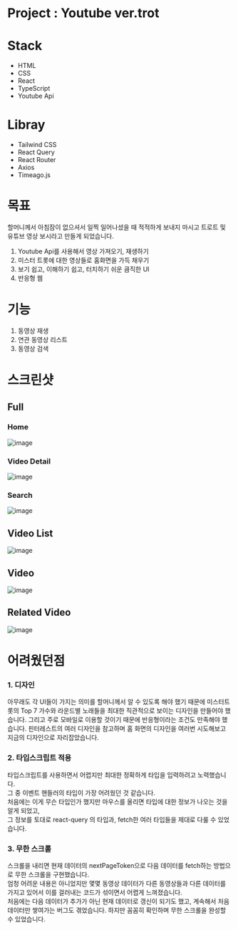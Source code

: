 # Project : Youtube ver.trot

# Stack

- HTML
- CSS
- React
- TypeScript
- Youtube Api

# Libray

- Tailwind CSS
- React Query
- React Router
- Axios
- Timeago.js

# 목표

할머니께서 아침잠이 없으셔서 일찍 일어나셨을 때 적적하게 보내지 마시고 트로트 및 유튜브 영상 보시라고 만들게 되었습니다.

1. Youtube Api를 사용해서 영상 가져오기, 재생하기
2. 미스터 트롯에 대한 영상들로 홈화면을 가득 채우기
3. 보기 쉽고, 이해하기 쉽고, 터치하기 쉬운 큼직한 UI
4. 반응형 웹

# 기능

1. 동영상 재생
2. 연관 동영상 리스트
3. 동영상 검색

# 스크린샷

## Full

### Home

![image](https://github.com/Sunflo-H/trotube/assets/70611956/52cf4692-c1e5-406a-8c3b-13b4339577ed)

### Video Detail

![image](https://user-images.githubusercontent.com/70611956/219988244-f737c311-75d2-4eb3-acf6-9aa5ae5a598d.png)

### Search

![image](https://user-images.githubusercontent.com/70611956/219988276-cb20feea-c646-4bc7-9589-e5da14035e84.png)

## Video List

![image](https://user-images.githubusercontent.com/70611956/219988035-f4719560-cc5a-4974-902f-7695ec7e873f.png)

## Video

![image](https://user-images.githubusercontent.com/70611956/219988059-8e99bd20-c9e9-4667-885a-cc98322aca82.png)

## Related Video

![image](https://user-images.githubusercontent.com/70611956/219988197-63d4f69f-fe11-4274-b44a-d413a272c2a5.png)

# 어려웠던점

### 1. 디자인

아무래도 각 UI들이 가지는 의미를 할머니께서 알 수 있도록 해야 했기 때문에
미스터트롯의 Top 7 가수와 라운드별 노래들을 최대한 직관적으로 보이는 디자인을 만들어야 했습니다.
그리고 주로 모바일로 이용할 것이기 때문에 반응형이라는 조건도 만족해야 했습니다.
핀터레스트의 여러 디자인을 참고하며 홈 화면의 디자인을 여러번 시도해보고 지금의 디자인으로 자리잡았습니다.

### 2. 타입스크립트 적용

타입스크립트를 사용하면서 어렵지만 최대한 정확하게 타입을 입력하려고 노력했습니다.  
그 중 이벤트 핸들러의 타입이 가장 어려웠던 것 같습니다.  
처음에는 이게 무슨 타입인가 했지만 마우스를 올리면 타입에 대한 정보가 나오는 것을 알게 되었고,  
그 정보를 토대로 react-query 의 타입과, fetch한 여러 타입들을 제대로 다룰 수 있었습니다.

### 3. 무한 스크롤

스크롤을 내리면 현재 데이터의 nextPageToken으로 다음 데이터를 fetch하는 방법으로 무한 스크롤을 구현했습니다.  
엄청 어려운 내용은 아니었지만 몇몇 동영상 데이터가 다른 동영상들과 다른 데이터를 가지고 있어서 이를 걸러내는 코드가 섞이면서 어렵게 느껴졌습니다.  
처음에는 다음 데이터가 추가가 아닌 현재 데이터로 갱신이 되기도 했고, 계속해서 처음 데이터만 쌓여가는 버그도 겪었습니다. 하지만 꼼꼼히 확인하며 무한 스크롤을 완성할 수 있었습니다.
